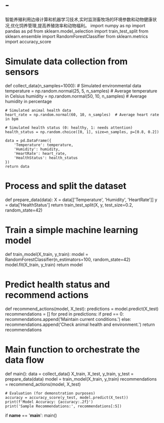 # -
智能养殖利用边缘计算和机器学习技术,实时监测畜牧场的环境参数和动物健康状况,优化饲养管理,提高养殖效率和动物福利。
import numpy as np
import pandas as pd
from sklearn.model_selection import train_test_split
from sklearn.ensemble import RandomForestClassifier
from sklearn.metrics import accuracy_score

# Simulate data collection from sensors
def collect_data(n_samples=1000):
    # Simulated environmental data
    temperature = np.random.normal(25, 5, n_samples)  # Average temperature in Celsius
    humidity = np.random.normal(50, 10, n_samples)  # Average humidity in percentage
    
    # Simulated animal health data
    heart_rate = np.random.normal(60, 10, n_samples)  # Average heart rate in bpm
    
    # Simulated health status (0: healthy, 1: needs attention)
    health_status = np.random.choice([0, 1], size=n_samples, p=[0.8, 0.2])
    
    data = pd.DataFrame({
        'Temperature': temperature,
        'Humidity': humidity,
        'HeartRate': heart_rate,
        'HealthStatus': health_status
    })
    return data

# Process and split the dataset
def prepare_data(data):
    X = data[['Temperature', 'Humidity', 'HeartRate']]
    y = data['HealthStatus']
    return train_test_split(X, y, test_size=0.2, random_state=42)

# Train a simple machine learning model
def train_model(X_train, y_train):
    model = RandomForestClassifier(n_estimators=100, random_state=42)
    model.fit(X_train, y_train)
    return model

# Predict health status and recommend actions
def recommend_actions(model, X_test):
    predictions = model.predict(X_test)
    recommendations = []
    for pred in predictions:
        if pred == 0:
            recommendations.append('Maintain current conditions.')
        else:
            recommendations.append('Check animal health and environment.')
    return recommendations

# Main function to orchestrate the data flow
def main():
    data = collect_data()
    X_train, X_test, y_train, y_test = prepare_data(data)
    model = train_model(X_train, y_train)
    recommendations = recommend_actions(model, X_test)
    
    # Evaluation (for demonstration purposes)
    accuracy = accuracy_score(y_test, model.predict(X_test))
    print(f'Model Accuracy: {accuracy:.2f}')
    print('Sample Recommendations:', recommendations[:5])

if __name__ == '__main__':
    main()
